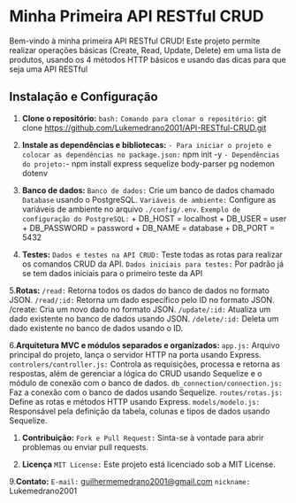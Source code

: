 ﻿# Minha Primeira API RESTful CRUD

Bem-vindo à minha primeira API RESTful CRUD! Este projeto permite realizar operações básicas (Create, Read, Update, Delete) em uma lista de produtos, usando os 4 métodos HTTP básicos e usando das dicas para que seja uma API RESTful


## Instalação e Configuração

1. **Clone o repositório:**
    `bash:`
    `Comando para clonar o repositório:` git clone https://github.com/Lukemedrano2001/API-RESTful-CRUD.git


2. **Instale as dependências e bibliotecas:**
    `- Para iniciar o projeto e colocar as dependências no package.json:` npm init -y
    `- Dependências do projeto:`- npm install express sequelize body-parser pg nodemon dotenv


3. **Banco de dados:**
    `Banco de dados:` Crie um banco de dados chamado `Database` usando o PostgreSQL.
    `Variáveis de ambiente:` Configure as variáveis de ambiente no arquivo `./config/.env`.
    `Exemplo de configuração do PostgreSQL:`
        + DB_HOST = localhost
        + DB_USER = user
        + DB_PASSWORD = password
        + DB_NAME = database
        + DB_PORT = 5432


4. **Testes:**
    `Dados e testes na API CRUD:` Teste todas as rotas para realizar os comandos CRUD da API.
    `Dados iniciais para testes:` Por padrão já se tem dados iniciais para o primeiro teste da API


5.**Rotas:**
    `/read:` Retorna todos os dados do banco de dados no formato JSON.
    `/read/:id:` Retorna um dado específico pelo ID no formato JSON.
    /create: Cria um novo dado no formato JSON.
    `/update/:id:` Atualiza um dado existente no banco de dados usando JSON.
    `/delete/:id:` Deleta um dado existente no banco de dados usando o ID.


6.**Arquitetura MVC e módulos separados e organizados:**
    `app.js:` Arquivo principal do projeto, lança o servidor HTTP na porta usando Express.
    `controlers/controller.js:` Controla as requisições, processa e retorna as respostas, além de gerenciar a lógica do CRUD usando Sequelize e o módulo de conexão com o banco de dados.
    `db_connection/connection.js:` Faz a conexão com o banco de dados usando Sequelize.
    `routes/rotas.js:` Define as rotas e métodos HTTP usando Express.
    `models/modelo.js:` Responsável pela definição da tabela, colunas e tipos de dados usando Sequelize.


1. **Contribuição:**
    `Fork e Pull Request:` Sinta-se à vontade para abrir problemas ou enviar pull requests.


8. **Licença**
    `MIT License:` Este projeto está licenciado sob a MIT License.


9.**Contato:**
    `E-mail:` guilhermemedrano2001@gmail.com
    `nickname:` Lukemedrano2001
